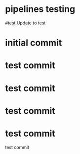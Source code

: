# pipelines testing
#test
Update to test
# initial commit
# test commit
# test commit
# test commit
# test commit
test commit
